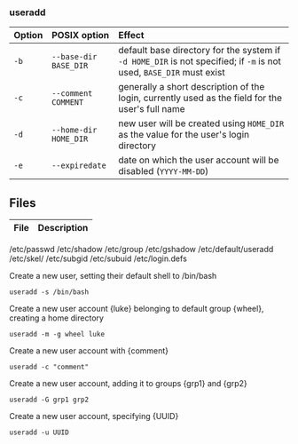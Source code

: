 ### useradd

Option  | POSIX option           | Effect
:---    | :---                   | :---
`-b`    | `--base-dir BASE_DIR`  | default base directory for the system if `-d HOME_DIR` is not specified; if `-m` is not used, `BASE_DIR` must exist
`-c`    | `--comment COMMENT`    | generally a short description of the login, currently used as the field for the user's full name
`-d`    | `--home-dir HOME_DIR`  | new user will be created using `HOME_DIR` as the value for the user's login directory
`-e`    | `--expiredate`         | date on which the user account will be disabled (`YYYY-MM-DD`)

## Files

File                  | Description
:---                  | :---
/etc/passwd
/etc/shadow
/etc/group
/etc/gshadow
/etc/default/useradd
/etc/skel/
/etc/subgid
/etc/subuid
/etc/login.defs

Create a new user, setting their default shell to /bin/bash
```
useradd -s /bin/bash
```
Create a new user account {luke} belonging to default group {wheel}, creating a home directory
```
useradd -m -g wheel luke
```
Create a new user account with {comment}
```
useradd -c "comment"
```
Create a new user account, adding it to groups {grp1} and {grp2}
```
useradd -G grp1 grp2
```
Create a new user account, specifying {UUID}
```
useradd -u UUID
```


